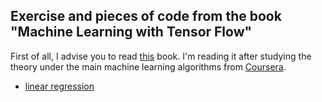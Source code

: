 ## Exercise and pieces of code from the book "Machine Learning with Tensor Flow"

First of all, I advise you to read [this](https://www.manning.com/books/machine-learning-with-tensorflow) book.
I'm reading it after studying the theory under the main machine learning algorithms from [Coursera](https://www.coursera.org/learn/machine-learning).

- [linear regression](https://github.com/stearm/machine_learning_with_tf_book_ex/blob/master/listing_3.2.ipynb)
